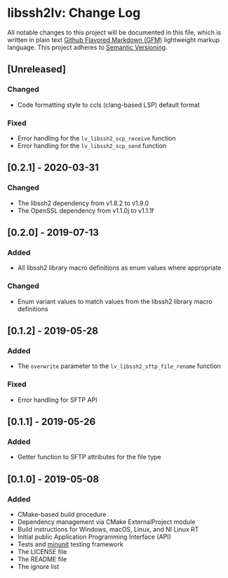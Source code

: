 # libssh2lv: Change Log

All notable changes to this project will be documented in this file, which is written in plain text [Github Flavored Markdown (GFM)](https://help.github.com/articles/github-flavored-markdown/) lightweight markup language. This project adheres to [Semantic Versioning](http://semver.org).

## [Unreleased]

### Changed

- Code formatting style to ccls (clang-based LSP) default format

### Fixed

- Error handling for the `lv_libssh2_scp_receive` function
- Error handling for the `lv_libssh2_scp_send` function

## [0.2.1] - 2020-03-31

### Changed

- The libssh2 dependency from v1.8.2 to v1.9.0
- The OpenSSL dependency from v1.1.0j to v1.1.1f

## [0.2.0] - 2019-07-13

### Added

- All libssh2 library macro definitions as enum values where appropriate

### Changed

- Enum variant values to match values from the libssh2 library macro definitions

## [0.1.2] - 2019-05-28

### Added

- The `overwrite` parameter to the `lv_libssh2_sftp_file_rename` function

### Fixed

- Error handling for SFTP API

## [0.1.1] - 2019-05-26

### Added

- Getter function to SFTP attributes for the file type

## [0.1.0] - 2019-05-08

### Added

- CMake-based build procedure
- Dependency management via CMake ExternalProject module
- Build instructions for Windows, macOS, Linux, and NI Linux RT
- Initial public Application Programming Interface (API)
- Tests and [minunit](https://github.com/siu/minunit) testing framework
- The LICENSE file
- The README file
- The ignore list

